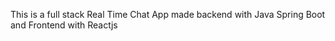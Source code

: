 This is a full stack Real Time Chat App made backend with Java Spring Boot and Frontend with Reactjs
